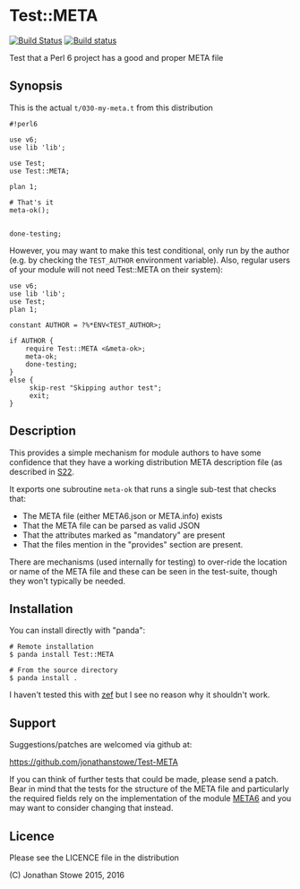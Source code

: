# Test::META

[![Build Status](https://travis-ci.org/jonathanstowe/Test-META.svg?branch=master)](https://travis-ci.org/jonathanstowe/Test-META)
[![Build status](https://ci.appveyor.com/api/projects/status/github/jonathanstowe/Test-META?svg=true)](https://ci.appveyor.com/project/jonathanstowe/Test-META/branch/master)

Test that a Perl 6 project has a good and proper META file

## Synopsis

This is the actual `t/030-my-meta.t` from this distribution

```Perl6
#!perl6

use v6;
use lib 'lib';

use Test;
use Test::META;

plan 1;

# That's it
meta-ok();


done-testing;
```


However, you may want to make this test conditional, only run by the
author (e.g. by checking the `TEST_AUTHOR` environment variable). Also,
regular users of your module will not need Test::META on their system):
```Perl6
use v6;
use lib 'lib';
use Test;
plan 1;

constant AUTHOR = ?%*ENV<TEST_AUTHOR>; 

if AUTHOR { 
	require Test::META <&meta-ok>;
	meta-ok;
	done-testing;
}
else {
     skip-rest "Skipping author test";
     exit;
}
```


## Description

This provides a simple mechanism for module authors to have some
confidence that they have a working distribution META description
file (as described in [S22](http://design.perl6.org/S22.html#META6.json).

It exports one subroutine `meta-ok` that runs a single sub-test that
checks that:

   *  The META file (either META6.json or META.info) exists
   *  That the META file can be parsed as valid JSON
   *  That the attributes marked as "mandatory" are present
   *  That the files mention in the "provides" section are present.

There are mechanisms (used internally for testing) to over-ride the
location or name of the META file and these can be seen in the test-suite,
though they won't typically be needed.


## Installation

You can install directly with "panda":

```
# Remote installation
$ panda install Test::META

# From the source directory
$ panda install .
```

I haven't tested this with [zef](https://github.com/ugexe/zef) but
I see no reason why it shouldn't work.

## Support

Suggestions/patches are welcomed via github at:

https://github.com/jonathanstowe/Test-META

If you can think of further tests that could be made, please send a
patch.  Bear in mind that the tests for the structure of the META file
and particularly the required fields rely on the implementation of the
module [META6](https://github.com/jonathanstowe/META6) and you may want
to consider changing that instead.

## Licence

Please see the LICENCE file in the distribution

(C) Jonathan Stowe 2015, 2016
